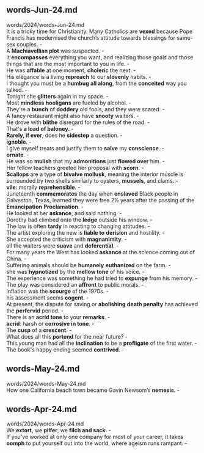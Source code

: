## words-Jun-24.md ##  
words/2024/words-Jun-24.md  
It is a tricky time for Christianity. Many Catholics are **vexed** because Pope Francis has modernised the church’s attitude towards blessings for same-sex couples. -  
A **Machiavellian plot** was suspected.  -  
It **encompasses** everything you want, and realizing those goals and those things that are the most important to you in life.  -  
He was **affable** at one moment, **choleric** the next. -  
His elegance is a living **reproach** to our **slovenly** habits. -  
I thought you must be a **humbug** **all along**, from the **conceited** way you talked. -  
Tonight she **glitters** again in my space. -  
Most **mindless** **hooligans** are fueled by alcohol. -  
They're a **bunch** of **doddery** old fools, and they were scared. -  
A fancy restaurant might also have **snooty** waiters. -  
He drove with **blithe** disregard for the rules of the road. -  
That's **a load of baloney**. -  
**Rarely, if ever**, does he **sidestep** a question. -  
**ignoble**. -  
I give myself treats and justify them to **salve** my **conscience**. -  
**ornate**. -  
He was so **mulish** that my **admonitions** just **flowed over** him. -  
Her fellow teachers greeted her proposal with **scorn**. -  
**Scallops** are a type of **bivalve** **mollusk**, meaning the interior muscle is surrounded by two shells similarly to oysters, **mussels**, and clams. -  
**vile**: morally **reprehensible**. -  
Juneteenth **commemorates** the day when **enslaved** Black people in Galveston, Texas, learned they were free 2½ years after the passing of the **Emancipation** **Proclamation**. -  
He looked at her **askance**, and said nothing. -  
Dorothy had climbed onto the **ledge** outside his window. -  
The law is often **tardy** in reacting to changing attitudes. -  
The artist exploring the new is **liable to** **derision** and hostility. -  
She accepted the criticism with **magnanimity**. -  
all the waiters were **suave** and **deferential**. -  
For many years the West has looked **askance** at the science coming out of China. -  
Suffering animals should be **humanely** **euthanized** on the farm. -  
she was **hypnotized** by the **mellow tone** of his voice. -  
The experience was something he had tried to **expunge** from his memory. -  
The play was considered an **affront** to public morals.  -  
Inflation was the **scourge** of the 1970s. -  
his assessment seems **cogent**. -  
At present, the dispute for saving or **abolishing** **death penalty** has achieved the **perfervid** period. -  
There is an **acrid tone** to your **remarks**. -  
**acrid**: harsh or **corrosive in tone**. -  
The **cusp** of a **crescent**. -  
What does all this **portend** for the near future?  -  
This young man had all the **inclination** to be a **profligate** of the first water. -  
The book's happy ending seemed **contrived**. -  

## words-May-24.md ##  
words/2024/words-May-24.md  
How one California beach town became Gavin Newsom’s **nemesis**. -  

## words-Apr-24.md ##  
words/2024/words-Apr-24.md  
We **extort**, we **pilfer**, we **filch and sack**. -  
If you’ve worked at only one company for most of your career, it takes **oomph** to put yourself out into the world, where ageism runs rampant. -  
